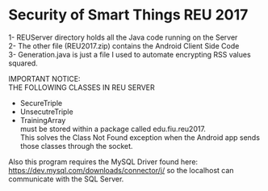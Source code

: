 # Security of Smart Things REU 2017  
1- REUServer directory holds all the Java code running on the Server  
2- The other file (REU2017.zip) contains the Android Client Side Code  
3- Generation.java is just a file I used to automate encrypting RSS values squared.

IMPORTANT NOTICE:  
THE FOLLOWING CLASSES IN REU SERVER  
- SecureTriple  
- UnsecutreTriple  
- TrainingArray  
must be stored within a package called edu.fiu.reu2017.  
This solves the Class Not Found exception when the Android app sends those classes through the socket.  

Also this program requires the MySQL Driver found here: https://dev.mysql.com/downloads/connector/j/ so the localhost can communicate with the SQL Server.
